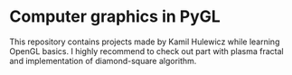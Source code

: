 # Computer graphics in PyGL
This repository contains projects made by Kamil Hulewicz while learning OpenGL basics. I highly recommend to check out part with plasma fractal and implementation of diamond-square algorithm.
